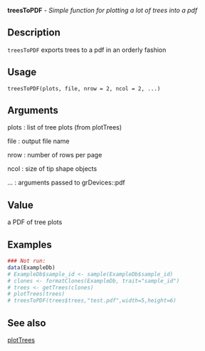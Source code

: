 **treesToPDF** - *Simple function for plotting a lot of trees into a pdf*

Description
--------------------

`treesToPDF` exports trees to a pdf in an orderly fashion


Usage
--------------------
```
treesToPDF(plots, file, nrow = 2, ncol = 2, ...)
```

Arguments
-------------------

plots
:   list of tree plots (from plotTrees)

file
:   output file name

nrow
:   number of rows per page

ncol
:   size of tip shape objects

...
:   arguments passed to grDevices::pdf




Value
-------------------

a PDF of tree plots



Examples
-------------------

```R
### Not run:
data(ExampleDb)
# ExampleDb$sample_id <- sample(ExampleDb$sample_id)
# clones <- formatClones(ExampleDb, trait="sample_id")
# trees <- getTrees(clones)
# plotTrees(trees)
# treesToPDF(trees$trees,"test.pdf",width=5,height=6)
```



See also
-------------------

[plotTrees](plotTrees.md)






